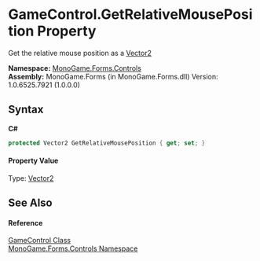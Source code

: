 # GameControl.GetRelativeMousePosition Property 
 

Get the relative mouse position as a <a href="http://msdn2.microsoft.com/en-us/library/bb199660" target="_blank">Vector2</a>

**Namespace:**&nbsp;<a href="8f23f06b-3612-edfa-0d1a-0a586d1c5911">MonoGame.Forms.Controls</a><br />**Assembly:**&nbsp;MonoGame.Forms (in MonoGame.Forms.dll) Version: 1.0.6525.7921 (1.0.0.0)

## Syntax

**C#**<br />
``` C#
protected Vector2 GetRelativeMousePosition { get; set; }
```


#### Property Value
Type: <a href="http://msdn2.microsoft.com/en-us/library/bb199660" target="_blank">Vector2</a>

## See Also


#### Reference
<a href="0d225da8-c39d-60b3-d50a-4a77c5536056">GameControl Class</a><br /><a href="8f23f06b-3612-edfa-0d1a-0a586d1c5911">MonoGame.Forms.Controls Namespace</a><br />